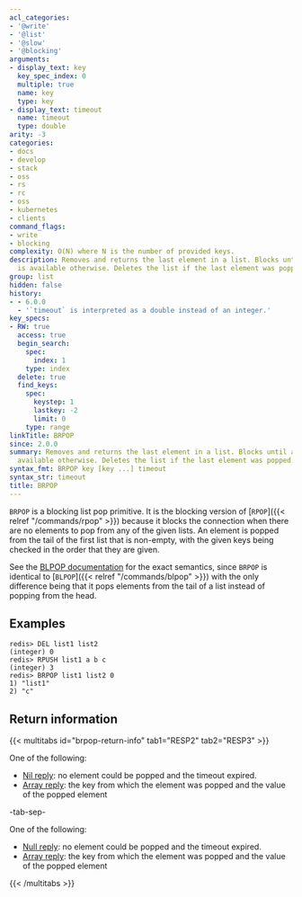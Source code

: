```yaml
---
acl_categories:
- '@write'
- '@list'
- '@slow'
- '@blocking'
arguments:
- display_text: key
  key_spec_index: 0
  multiple: true
  name: key
  type: key
- display_text: timeout
  name: timeout
  type: double
arity: -3
categories:
- docs
- develop
- stack
- oss
- rs
- rc
- oss
- kubernetes
- clients
command_flags:
- write
- blocking
complexity: O(N) where N is the number of provided keys.
description: Removes and returns the last element in a list. Blocks until an element
  is available otherwise. Deletes the list if the last element was popped.
group: list
hidden: false
history:
- - 6.0.0
  - '`timeout` is interpreted as a double instead of an integer.'
key_specs:
- RW: true
  access: true
  begin_search:
    spec:
      index: 1
    type: index
  delete: true
  find_keys:
    spec:
      keystep: 1
      lastkey: -2
      limit: 0
    type: range
linkTitle: BRPOP
since: 2.0.0
summary: Removes and returns the last element in a list. Blocks until an element is
  available otherwise. Deletes the list if the last element was popped.
syntax_fmt: BRPOP key [key ...] timeout
syntax_str: timeout
title: BRPOP
---
```

`BRPOP` is a blocking list pop primitive.
It is the blocking version of [`RPOP`]({{< relref "/commands/rpop" >}}) because it blocks the connection when there
are no elements to pop from any of the given lists.
An element is popped from the tail of the first list that is non-empty, with the
given keys being checked in the order that they are given.

See the [BLPOP documentation][cb] for the exact semantics, since `BRPOP` is
identical to [`BLPOP`]({{< relref "/commands/blpop" >}}) with the only difference being that it pops elements from
the tail of a list instead of popping from the head.

[cb]: /commands/blpop

## Examples

```
redis> DEL list1 list2
(integer) 0
redis> RPUSH list1 a b c
(integer) 3
redis> BRPOP list1 list2 0
1) "list1"
2) "c"
```

## Return information

{{< multitabs id="brpop-return-info" 
    tab1="RESP2" 
    tab2="RESP3" >}}

One of the following:
* [Nil reply](../../develop/reference/protocol-spec#bulk-strings): no element could be popped and the timeout expired.
* [Array reply](../../develop/reference/protocol-spec#arrays): the key from which the element was popped and the value of the popped element

-tab-sep-

One of the following:
* [Null reply](../../develop/reference/protocol-spec#nulls): no element could be popped and the timeout expired.
* [Array reply](../../develop/reference/protocol-spec#arrays): the key from which the element was popped and the value of the popped element

{{< /multitabs >}}
